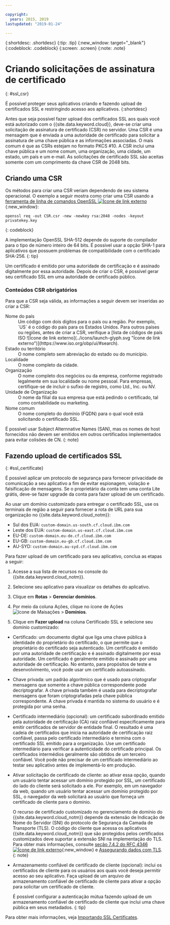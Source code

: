 ```yaml
---

copyright:
  years: 2015, 2019
lastupdated: "2019-01-24"

---
```


{:shortdesc: .shortdesc}
{:tip: .tip}
{:new_window: target="_blank"}
{:codeblock: .codeblock}
{:screen: .screen}
{:note: .note}

# Criando solicitações de assinatura de certificado
{: #ssl_csr}

É possível proteger seus aplicativos criando e fazendo upload de certificados SSL e restringindo acesso aos
aplicativos.
{:shortdesc}

Antes que seja possível fazer upload dos certificados SSL aos quais você está autorizado com o {{site.data.keyword.cloud}}, deve-se criar uma solicitação de assinatura de certificado (CSR) no servidor. Uma CSR é uma mensagem que é enviada a uma autoridade de certificado para solicitar
a assinatura de uma chave pública e as informações associadas. O mais comum é que as CSRs estejam no formato PKCS #10. A CSR inclui uma chave pública e um nome comum, uma organização, uma cidade, um estado, um país e um e-mail. As
solicitações de certificado SSL são aceitas somente com um comprimento da chave CSR de 2048 bits.

## Criando uma CSR

Os métodos para criar uma CSR veriam dependendo de seu sistema operacional. O exemplo a seguir mostra como criar uma CSR usando a [ferramenta de linha de comandos OpenSSL ![Ícone de link externo](../icons/launch-glyph.svg "Ícone de link externo")](http://www.openssl.org/){:new_window}:

```
openssl req -out CSR.csr -new -newkey rsa:2048 -nodes -keyout privatekey.key
```
{: codeblock}

A implementação OpenSSL SHA-512 depende do suporte
do compilador para o tipo de número inteiro de 64 bits. É possível usar a opção SHA-1 para aplicativos
que possuem problemas de compatibilidade com o certificado SHA-256.
{: tip}

Um
certificado é emitido por uma autoridade de certificação e é assinado digitalmente por
essa autoridade. Depois de criar o CSR, é possível gerar seu certificado SSL em uma autoridade de certificado público.

### Conteúdos CSR obrigatórios

Para que a CSR seja válida, as informações a seguir devem ser inseridas ao criar a CSR:

<dl>
<dt>Nome do país</dt>
<dd>Um código com dois dígitos para o país ou a região. Por exemplo, `US` é o código do país para os Estados Unidos. Para
outros países ou regiões, antes de criar a CSR, verifique a [lista
de códigos de país ISO ![Ícone de link externo](../icons/launch-glyph.svg "Ícone de link externo")](https://www.iso.org/obp/ui/#search).
</dd>
<dt>Estado ou território</dt>
<dd>O nome completo sem abreviação do estado ou do município.</dd>
<dt>Localidade</dt>
<dd>O nome completo da cidade.</dd>
<dt>Organização</dt>
<dd>O nome completo dos negócios ou da empresa, conforme registrado legalmente em sua localidade ou nome pessoal. Para
empresas, certifique-se de incluir o sufixo de registro, como Ltd., Inc. ou NV.</dd>
<dt>Unidade de Organização</dt>
<dd>O nome da filial da sua empresa que está pedindo o certificado, tal como contabilidade ou marketing.</dd>
<dt>Nome comum</dt>
<dd>O nome completo do domínio (FQDN) para o qual você está solicitando o certificado SSL.</dd>
</dl>

É possível usar Subject Alternnative Names (SAN), mas os nomes de host fornecidos não devem ser emitidos em outros certificados implementados para evitar colisões de CN.
{: note}

## Fazendo upload de certificados SSL
{: #ssl_certificate}

É possível aplicar um protocolo de segurança para fornecer privacidade de
comunicação a seu aplicativo a fim de evitar espionagem, violação e falsificação de
mensagens. Se o proprietário da conta tem uma conta Lite grátis, deve-se fazer upgrade da conta para fazer upload de um certificado.

Ao usar um domínio customizado para entregar o certificado SSL, use os terminais de região a seguir para fornecer a rota de URL para sua organização no {{site.data.keyword.cloud_notm}}:

* Sul dos EUA: `custom-domain.us-south.cf.cloud.ibm.com`
* Leste dos EUA: `custom-domain.us-east.cf.cloud.ibm.com`
* EU-DE: `custom-domain.eu-de.cf.cloud.ibm.com`
* EU-GB: `custom-domain.eu-gb.cf.cloud.ibm.com`
* AU-SYD: `custom-domain.au-syd.cf.cloud.ibm.com`

Para fazer upload de um certificado para seu aplicativo, conclua as etapas a seguir:

1. Acesse a sua lista de recursos no console do {{site.data.keyword.cloud_notm}}.

2. Selecione seu aplicativo para visualizar os detalhes do aplicativo.

3. Clique em **Rotas** > **Gerenciar domínios**.

4. Por meio da coluna Ações, clique no ícone de Ações ![ícone de Maisações](../icons/action-menu-icon.svg) > **Domínios**.


5. Clique em **Fazer upload** na coluna Certificado SSL e selecione seu domínio customizado:
  
  * Certificado: um documento digital que liga uma chave pública à identidade do proprietário do certificado, o que permite
que o proprietário do certificado seja autenticado. Um
certificado é emitido por uma autoridade de certificação e é assinado digitalmente por
essa autoridade. Um certificado é geralmente emitido e assinado por uma autoridade de certificação. No entanto, para
propósitos de teste e desenvolvimento, você pode usar um certificado autoassinado.
  * Chave privada: um padrão algorítmico que é usado para criptografar mensagens que somente a chave pública correspondente
pode decriptografar. A chave privada também é usada para decriptografar mensagens que foram criptografadas pela chave pública correspondente. A chave privada é
mantida no sistema do usuário e é protegida por uma senha.
  * Certificado intermediário (opcional): um certificado subordinado emitido pela autoridade de certificação (CA) raiz
confiável especificamente para emitir certificados de servidor de entidade final. O resultado é uma cadeia de certificados que inicia na autoridade de certificação raiz
confiável, passa pelo certificado intermediário e termina com o
certificado SSL emitido para a organização. Use um certificado intermediário para verificar a autenticidade do certificado principal. Os certificados intermédios geralmente são obtidos de um terceiro confiável. Você pode não precisar de um certificado intermediário ao testar seu aplicativo antes de implementá-lo em produção.
  * Ativar solicitação de certificado de cliente: ao ativar essa opção, quando um usuário tentar acessar um domínio
protegido por SSL, um certificado do lado do cliente será solicitado a ele. Por exemplo, em um navegador da web, quando um usuário tentar acessar um domínio protegido por SSL, o navegador da web solicitará ao usuário que forneça um certificado de cliente para o domínio. 

    O recurso de certificado customizado no gerenciamento de domínio do
{{site.data.keyword.cloud_notm}} depende da
extensão de Indicação de Nome do Servidor (SNI) do protocolo de
Segurança da Camada de Transporte (TLS). O código do cliente que acessa os aplicativos {{site.data.keyword.cloud_notm}} que são protegidos pelos certificados customizados deve suportar a extensão SNI na implementação do TLS. Para obter mais informações, consulte [seção 7.4.2 do RFC 4346 ![Ícone de link externo](../icons/launch-glyph.svg "Ícone de link externo")](http://tools.ietf.org/html/rfc4346#section-7.4.2){:new_window} e [Assegurando dados com TLS](/docs/get-support/appsectls.html).
    {: note}
  
  * Armazenamento confiável de certificado de cliente (opcional): inclui os certificados de cliente para os usuários aos quais você deseja permitir acesso ao seu aplicativo. Faça upload de um arquivo de armazenamento confiável de certificado de cliente para ativar a opção para solicitar um certificado de cliente.
  
    É possível configurar a autenticação mútua fazendo upload de um armazenamento confiável de certificado de cliente que inclui uma chave pública em seus metadados.
    {: tip}

Para obter mais informações, veja [Importando SSL Certificates](/docs/infrastructure/ssl-certificates/import-ssl-certificate.html#import-an-ssl-certificate).


